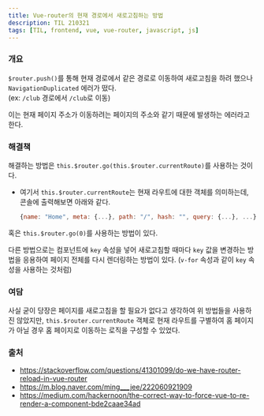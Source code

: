 ```yaml
---
title: Vue-router의 현재 경로에서 새로고침하는 방법
description: TIL 210321
tags: [TIL, frontend, vue, vue-router, javascript, js]
---
```


### 개요

`$router.push()`를 통해 현재 경로에서 같은 경로로 이동하여 새로고침을 하려 했으나 `NavigationDuplicated` 에러가 떴다.  
(ex: `/club` 경로에서 `/club`로 이동)

이는 현재 페이지 주소가 이동하려는 페이지의 주소와 같기 때문에 발생하는 에러라고 한다.

### 해결책

해결하는 방법은 `this.$router.go(this.$router.currentRoute)`를 사용하는 것이다.
- 여기서 `this.$router.currentRoute`는 현재 라우트에 대한 객체를 의미하는데, 콘솔에 출력해보면 아래와 같다.
  ```js
  {name: "Home", meta: {...}, path: "/", hash: "", query: {...}, ...}
  ```

혹은 `this.$router.go(0)`를 사용하는 방법이 있다.

다른 방법으로는 컴포넌트에 `key` 속성을 넣어 새로고침할 때마다 `key` 값을 변경하는 방법을 응용하여 페이지 전체를 다시 렌더링하는 방법이 있다. (`v-for` 속성과 같이 `key` 속성을 사용하는 것처럼)

### 여담

사실 굳이 당장은 페이지를 새로고침을 할 필요가 없다고 생각하여 위 방법들을 사용하진 않았지만, `this.$router.currentRoute` 객체로 현재 라우트를 구별하여 홈 페이지가 아닐 경우 홈 페이지로 이동하는 로직을 구성할 수 있었다.

### 출처

- https://stackoverflow.com/questions/41301099/do-we-have-router-reload-in-vue-router
- https://m.blog.naver.com/ming___jee/222060921909
- https://medium.com/hackernoon/the-correct-way-to-force-vue-to-re-render-a-component-bde2caae34ad
